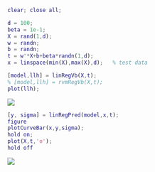 ```matlab
clear; close all;

d = 100;
beta = 1e-1;
X = rand(1,d);
w = randn;
b = randn;
t = w'*X+b+beta*randn(1,d);
x = linspace(min(X),max(X),d);   % test data

[model,llh] = linRegVb(X,t);
% [model,llh] = rvmRegVb(X,t);
plot(llh);
```

![](rvmRegVb_demo_images/)

```matlab
[y, sigma] = linRegPred(model,x,t);
figure
plotCurveBar(x,y,sigma);
hold on;
plot(X,t,'o');
hold off
```

![](rvmRegVb_demo_images/)

